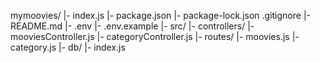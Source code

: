 mymoovies/
   |- index.js
   |- package.json
   |- package-lock.json
      .gitignore
   |- README.md
   |- .env
   |- .env.example
   |- src/
       |- controllers/
           |- mooviesController.js
           |- categoryController.js
       |- routes/
           |- moovies.js
           |- category.js
       |- db/
           |- index.js
